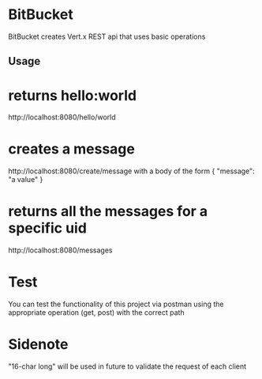 # BitBucket

BitBucket creates Vert.x REST api that uses basic operations

## Usage

# returns hello:world
http://localhost:8080/hello/world

# creates a message
http://localhost:8080/create/message
with a body of the form 
{
    "message": "a value"
}

# returns all the messages for a specific uid
http://localhost:8080/messages

# Test

You can test the functionality of this project via postman
using the appropriate operation (get, post) with the correct path

# Sidenote

"16-char long" will be used in future to validate the request of each client 
